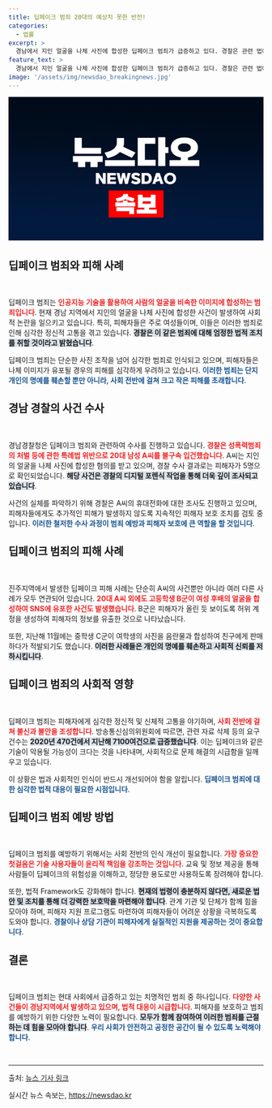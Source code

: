 ```yaml
---
title: 딥페이크 범죄 20대의 예상치 못한 반전!
categories:
  - 법률
excerpt: >
  경남에서 지인 얼굴을 나체 사진에 합성한 딥페이크 범죄가 급증하고 있다. 경찰은 관련 법에 따라 엄정 대응 중이며, 범죄의 심각성이 커지고 있다. 과연 범죄자들은 그 대가를 치르게 될까?
feature_text: >
  경남에서 지인 얼굴을 나체 사진에 합성한 딥페이크 범죄가 급증하고 있다. 경찰은 관련 법에 따라 엄정 대응 중이며, 범죄의 심각성이 커지고 있다. 과연 범죄자들은 그 대가를 치르게 될까?
image: '/assets/img/newsdao_breakingnews.jpg'
---
```


<p><img src="/assets/img/newsdao_breakingnews.jpg" alt="firstkoreanews 속보" /></p>

<h2 data-ke-size="size26">딥페이크 범죄와 피해 사례</h2>

<p data-ke-size="size16">&nbsp;</p>

<p>딥페이크 범죄는 <b><span style="color: #ee2323;">인공지능 기술을 활용하여 사람의 얼굴을 비속한 이미지에 합성하는 범죄입니다</span></b>. 현재 경남 지역에서 지인의 얼굴을 나체 사진에 합성한 사건이 발생하여 사회적 논란을 일으키고 있습니다. 특히, 피해자들은 주로 여성들이며, 이들은 이러한 범죄로 인해 심각한 정신적 고통을 겪고 있습니다. <b><span style="background-color: #21538527;">경찰은 이 같은 범죄에 대해 엄정한 법적 조치를 취할 것이라고 밝혔습니다</span></b>. </p>

<p>딥페이크 범죄는 단순한 사진 조작을 넘어 심각한 범죄로 인식되고 있으며, 피해자들은 나체 이미지가 유포될 경우의 피해를 심각하게 우려하고 있습니다. <b><span style="color: #1a5490;">이러한 범죄는 단지 개인의 명예를 훼손할 뿐만 아니라, 사회 전반에 걸쳐 크고 작은 피해를 초래합니다</span></b>.</p>

<h2 data-ke-size="size26">경남 경찰의 사건 수사</h2>

<p data-ke-size="size16">&nbsp;</p>

<p>경남경찰청은 딥페이크 범죄와 관련하여 수사를 진행하고 있습니다. <b><span style="color: #ee2323;">경찰은 성폭력범죄의 처벌 등에 관한 특례법 위반으로 20대 남성 A씨를 불구속 입건했습니다</span></b>. A씨는 지인의 얼굴을 나체 사진에 합성한 혐의를 받고 있으며, 경찰 수사 결과로는 피해자가 5명으로 확인되었습니다. <b><span style="background-color: #21538527;">해당 사건은 경찰의 디지털 포렌식 작업을 통해 더욱 깊이 조사되고 있습니다</span></b>.</p>

<p>사건의 실체를 파악하기 위해 경찰은 A씨의 휴대전화에 대한 조사도 진행하고 있으며, 피해자들에게도 추가적인 피해가 발생하지 않도록 지속적인 피해자 보호 조치를 검토 중입니다. <b><span style="color: #1a5490;">이러한 철저한 수사 과정이 범죄 예방과 피해자 보호에 큰 역할을 할 것입니다</span></b>.</p>

<h2 data-ke-size="size26">딥페이크 범죄의 피해 사례</h2>

<p data-ke-size="size16">&nbsp;</p>

<p>진주지역에서 발생한 딥페이크 피해 사례는 단순히 A씨의 사건뿐만 아니라 여러 다른 사례가 모두 연관되어 있습니다. <b><span style="color: #ee2323;">20대 A씨 외에도 고등학생 B군이 여성 후배의 얼굴을 합성하여 SNS에 유포한 사건도 발생했습니다</span></b>. B군은 피해자가 올린 듯 보이도록 허위 계정을 생성하여 피해자의 정보를 유출한 것으로 나타났습니다.</p>

<p>또한, 지난해 11월에는 중학생 C군이 여학생의 사진을 음란물과 합성하여 친구에게 판매하다가 적발되기도 했습니다. <b><span style="background-color: #21538527;">이러한 사례들은 개인의 명예를 훼손하고 사회적 신뢰를 저하시킵니다</span></b>.</p>

<h2 data-ke-size="size26">딥페이크 범죄의 사회적 영향</h2>

<p data-ke-size="size16">&nbsp;</p>

<p>딥페이크 범죄는 피해자에게 심각한 정신적 및 신체적 고통을 야기하며, <b><span style="color: #ee2323;">사회 전반에 걸쳐 불신과 불안을 조성합니다</span></b>. 방송통신심의위원회에 따르면, 관련 자료 삭제 등의 요구 건수는 <b><span style="background-color: #21538527;">2020년 470건에서 지난해 7100여건으로 급증했습니다</span></b>. 이는 딥페이크와 같은 기술이 악용될 가능성이 크다는 것을 나타내며, 사회적으로 문제 해결의 시급함을 일깨우고 있습니다.</p>

<p>이 상황은 법과 사회적인 인식이 반드시 개선되어야 함을 알립니다. <b><span style="color: #1a5490;">딥페이크 범죄에 대한 심각한 법적 대응이 필요한 시점입니다</span></b>.</p>

<h2 data-ke-size="size26">딥페이크 범죄 예방 방법</h2>

<p data-ke-size="size16">&nbsp;</p>

<p>딥페이크 범죄를 예방하기 위해서는 사회 전반의 인식 개선이 필요합니다. <b><span style="color: #ee2323;">가장 중요한 첫걸음은 기술 사용자들이 윤리적 책임을 강조하는 것입니다</span></b>. 교육 및 정보 제공을 통해 사람들이 딥페이크의 위험성을 이해하고, 정당한 용도로만 사용하도록 장려해야 합니다. </p>

<p>또한, 법적 Framework도 강화해야 합니다. <b><span style="background-color: #21538527;">현재의 법령이 충분하지 않다면, 새로운 법안 및 조치를 통해 더 강력한 보호막을 마련해야 합니다</span></b>. 관계 기관 및 단체가 함께 힘을 모아야 하며, 피해자 지원 프로그램도 마련하여 피해자들이 어려운 상황을 극복하도록 도와야 합니다. <b><span style="color: #1a5490;">경찰이나 상담 기관이 피해자에게 실질적인 지원을 제공하는 것이 중요합니다</span></b>.</p>

<h2 data-ke-size="size26">결론</h2>

<p data-ke-size="size16">&nbsp;</p>

<p>딥페이크 범죄는 현대 사회에서 급증하고 있는 치명적인 범죄 중 하나입니다. <b><span style="color: #ee2323;">다양한 사건들이 경남지역에서 발생하고 있으며, 법적 대응이 시급합니다</span></b>. 피해자를 보호하고 범죄를 예방하기 위한 다양한 노력이 필요합니다. <b><span style="background-color: #21538527;">모두가 함께 참여하여 이러한 범죄를 근절하는 데 힘을 모아야 합니다</span></b>. <b><span style="color: #1a5490;">우리 사회가 안전하고 공정한 공간이 될 수 있도록 노력해야 합니다</span></b>. </p>

<p data-ke-size="size16">&nbsp;</p>

<hr />

<p data-ke-size="size16">출처: <a href="https://news.example.com">뉴스 기사 링크</a></p>
실시간 뉴스 속보는, <a href="https://newsdao.kr" rel="dofollow">https://newsdao.kr</a>


